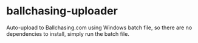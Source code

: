 # ballchasing-uploader
Auto-upload to Ballchasing.com using Windows batch file, so there are no dependencies to install, simply run the batch file.
